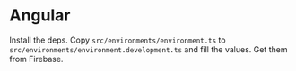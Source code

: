 # Angular

Install the deps. Copy `src/environments/environment.ts` to `src/environments/environment.development.ts` and fill the values. Get them from Firebase.
